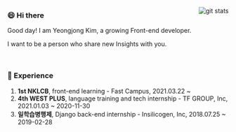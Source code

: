 <p></p>
<img align="right" alt="git stats" src="https://github-readme-stats.vercel.app/api?username=yeongjong310&hide=stars&show_icons=true&theme=tokyonight">


### 😄 Hi there

<!--
**yeongjong310/yeongjong310** is a ✨ _special_ ✨ repository because its `README.md` (this file) appears on your GitHub profile.

Here are some ideas to get you started:

- 🔭 I’m currently working on ...
- 🌱 I’m currently learning ...
- 👯 I’m looking to collaborate on ...
- 🤔 I’m looking for help with ...
- 💬 Ask me about ...
- 📫 How to reach me: ...
- 😄 Pronouns: ...
- ⚡ Fun fact: ...
-->

Good day! I am Yeongjong Kim, a growing Front-end developer.

I want to be a person who share new Insights with you.

<br/>

### 📜 Experience
1. <b>1st NKLCB</b>, front-end learning - Fast Campus, 2021.03.22 ~
2. <b>4th WEST PLUS</b>, language training and tech internship - TF GROUP, Inc, 2021.01.03 ~ 2020-11-30
3. <b>일학습병행제</b>, Django back-end internship - Insilicogen, Inc, 2018.07.25 ~ 2019-02-28

